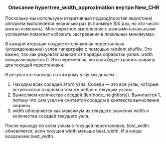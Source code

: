 <h3 align="center">Описание hypertree_width_approximation внутри New_CHR</h3>
Поскольку мы используем итеративный подход(простая эвристика) алгоритм выполняется несколько раз (в примере 100 раз, но это число можно изменить). Многократное выполнение с разными начальными условиями помогает избежать застревания в локальных минимумах.

В каждой итерации создается случайная перестановка (упорядочивание) узлов гиперграфа с помощью random.shuffle. Это важно, так как результат зависит от порядка обработки узлов. width инициализируется 0. Это переменная, которая будет хранить ширину для текущей перестановки.

В результате прохода по каждому узлу мы делаем:
1) Находим всех соседей этого узла. Соседи — это все узлы, которые встречаются в одном и том же ребре с текущим узлом.
2) Вычисляем количество соседей (len(node_neighbors)). Вычитается 1, потому что сам узел не считается соседом в контексте вычисления ширины.
3) width обновляется как максимум из текущего значения width и количества соседей текущего узла.

После прохода по всем узлам в текущей перестановке, best_width обновляется, если текущая width меньше best_width. И в конце возражаем best_width.
